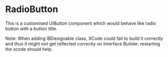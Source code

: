 # RadioButton

This is a customised UIButton component which would behave like radio button with a button title.

Note: When adding IBDesignable class, XCode could fail to build it correctly and thus it might not get reflected correctly on Interface Builder. restarting the xcode should help.
